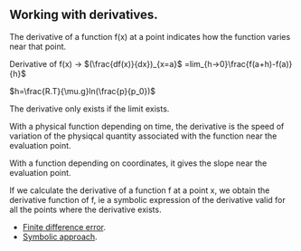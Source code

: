 ## Working with derivatives.

The derivative of a function f(x) at a point indicates how the function varies near that point.

Derivative of f(x) -> $(\frac{df(x)}{dx})_{x=a}$ =lim_{h->0}\frac{f(a+h)-f(a)}{h}$

 $h=\frac{R.T}{\mu.g}ln(\frac{p}{p_0})$
 
The derivative only exists if the limit exists.

With a physical function depending on time, the derivative is the speed of variation of the physiqcal quantity associated with the function near the evaluation point.

With a function depending on coordinates, it gives the slope near the evaluation point.

If we calculate the derivative of a function f at a point x, we obtain the derivative function of f, ie a symbolic expression of the derivative valid for all the points where the derivative exists.

- [Finite difference error](err_der_geo.py).
- [Symbolic approach](der_sympy.py).
